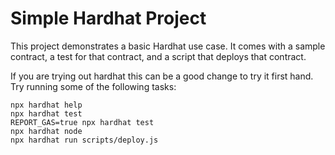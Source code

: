 # Simple Hardhat Project

This project demonstrates a basic Hardhat use case. It comes with a sample contract, a test for that contract, and a script that deploys that contract.

If you are trying out hardhat this can be a good change to try it first hand. Try running some of the following tasks:

```shell
npx hardhat help
npx hardhat test
REPORT_GAS=true npx hardhat test
npx hardhat node
npx hardhat run scripts/deploy.js
```
